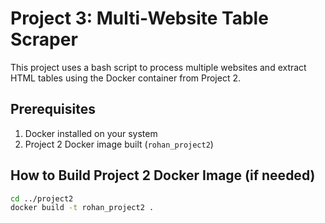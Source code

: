 # Project 3: Multi-Website Table Scraper

This project uses a bash script to process multiple websites and extract HTML tables using the Docker container from Project 2.

## Prerequisites

1. Docker installed on your system
2. Project 2 Docker image built (`rohan_project2`)

## How to Build Project 2 Docker Image (if needed)
```bash
cd ../project2
docker build -t rohan_project2 .
